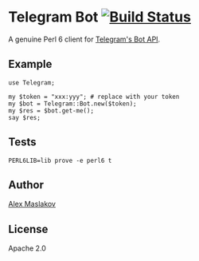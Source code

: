 Telegram Bot [![Build Status](https://travis-ci.org/GildedHonour/TelegramBot.svg)](https://travis-ci.org/GildedHonour/TelegramBot)
================================================
A genuine Perl 6 client for [Telegram's Bot API](https://core.telegram.org/bots).

## Example

```perl6
use Telegram;

my $token = "xxx:yyy"; # replace with your token
my $bot = Telegram::Bot.new($token);
my $res = $bot.get-me();
say $res;
```

## Tests

```shell
PERL6LIB=lib prove -e perl6 t
```

## Author

[Alex Maslakov](http://www.gildedhonour.com)

## License

Apache 2.0